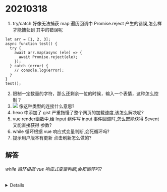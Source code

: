 # 20210318

1. try/catch 好像无法捕获 map 遍历回调中 Promise.reject 产生的错误,怎么样才能捕获到 其中的错误呢
```
let arr = [1, 2, 3];
async function test() {
  try {
    await arr.map(async (ele) => {
      await Promise.reject(ele);
    });
  } catch (error) {
    // console.log(error);
  }
}
test();
```

2. 限制一定数量的字符，那么还剩余一位的时候，输入一个表情，这种怎么控制？
3. ![](https://er-1253891782.cos.ap-guangzhou.myqcloud.com/picture/clipboard_20210320_101838.png) 像这种类型的连接什么意思?
4. hexo 中添加了 gist 严重拖慢了整个网页的加载速度,该怎么解决呢?
5. vue render函数中,给 Input 组件写 input 事件回调时,怎么既能获得 $event 又能直接获得 参数?
6. while 循环根据 vue 响应式变量判断,会死循环吗?
7. 提示用户版本有更新 点击刷新怎么做的?

## 解答

###### while 循环根据 vue 响应式变量判断,会死循环吗?

<details>
会死循环,因为 js 是单线程的, while 循环会一直执行下去,根本轮不到 响应式数据去做数据更新的操作
</details>